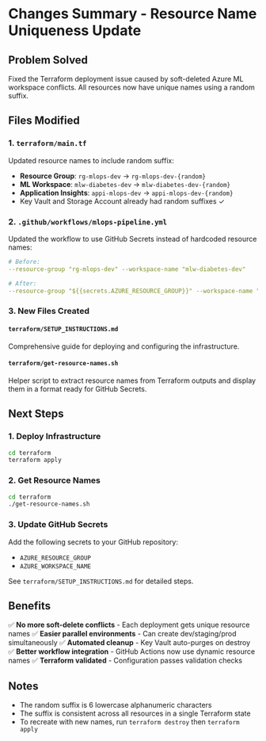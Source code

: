 # Changes Summary - Resource Name Uniqueness Update

## Problem Solved
Fixed the Terraform deployment issue caused by soft-deleted Azure ML workspace conflicts. All resources now have unique names using a random suffix.

## Files Modified

### 1. `terraform/main.tf`
Updated resource names to include random suffix:

- **Resource Group**: `rg-mlops-dev` → `rg-mlops-dev-{random}`
- **ML Workspace**: `mlw-diabetes-dev` → `mlw-diabetes-dev-{random}`
- **Application Insights**: `appi-mlops-dev` → `appi-mlops-dev-{random}`
- Key Vault and Storage Account already had random suffixes ✓

### 2. `.github/workflows/mlops-pipeline.yml`
Updated the workflow to use GitHub Secrets instead of hardcoded resource names:

```yaml
# Before:
--resource-group "rg-mlops-dev" --workspace-name "mlw-diabetes-dev"

# After:
--resource-group "${{secrets.AZURE_RESOURCE_GROUP}}" --workspace-name "${{secrets.AZURE_WORKSPACE_NAME}}"
```

### 3. New Files Created

#### `terraform/SETUP_INSTRUCTIONS.md`
Comprehensive guide for deploying and configuring the infrastructure.

#### `terraform/get-resource-names.sh`
Helper script to extract resource names from Terraform outputs and display them in a format ready for GitHub Secrets.

## Next Steps

### 1. Deploy Infrastructure
```bash
cd terraform
terraform apply
```

### 2. Get Resource Names
```bash
cd terraform
./get-resource-names.sh
```

### 3. Update GitHub Secrets
Add the following secrets to your GitHub repository:
- `AZURE_RESOURCE_GROUP`
- `AZURE_WORKSPACE_NAME`

See `terraform/SETUP_INSTRUCTIONS.md` for detailed steps.

## Benefits

✅ **No more soft-delete conflicts** - Each deployment gets unique resource names
✅ **Easier parallel environments** - Can create dev/staging/prod simultaneously
✅ **Automated cleanup** - Key Vault auto-purges on destroy
✅ **Better workflow integration** - GitHub Actions now use dynamic resource names
✅ **Terraform validated** - Configuration passes validation checks

## Notes

- The random suffix is 6 lowercase alphanumeric characters
- The suffix is consistent across all resources in a single Terraform state
- To recreate with new names, run `terraform destroy` then `terraform apply`

